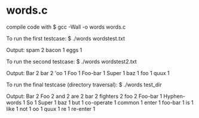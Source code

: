 # words.c

compile code with $ gcc -Wall -o words words.c

To run the first testcase: $ ./words wordstest.txt

Output:
spam 2
bacon 1
eggs 1

To run the second testcase: $ ./words wordstest2.txt

Output:
Bar 2
bar 2
'oo 1
Foo 1
Foo-bar 1
Super 1
baz 1
foo 1
quux 1

To run the final testcase (directory traversal): $ ./words test_dir

Output:
Bar 2
Foo 2
and 2
are 2
bar 2
fighters 2
foo 2
Foo-bar 1
Hyphen-words 1
So 1
Super 1
baz 1
but 1
co-operate 1
common 1
enter 1
foo-bar 1
is 1
like 1
not 1
oo 1
quux 1
re 1
re-enter 1
